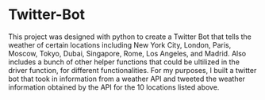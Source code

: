 # Twitter-Bot

This project was designed with python to create a Twitter Bot that tells the weather of certain locations including New York City, London, Paris, Moscow, Tokyo, 
Dubai, Singapore, Rome, Los Angeles, and Madrid. Also includes a bunch of other helper functions that could be ultilized in the driver function, for different functionalities. For my purposes, I built a twitter bot that took in information from a weather API and tweeted the weather information obtained by the API for the 10 locations listed above.
